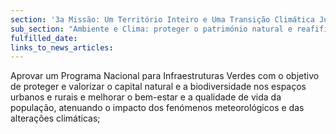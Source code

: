 ```yaml
---
section: '3a Missão: Um Território Inteiro e Uma Transição Climática Justa'
sub_section: "Ambiente e Clima: proteger o património natural e reafifirmar a liderança na redução de emissões"
fulfilled_date:
links_to_news_articles:
---
```


Aprovar um Programa Nacional para Infraestruturas Verdes com o objetivo de proteger e valorizar o capital natural e a biodiversidade nos espaços urbanos e rurais e melhorar o bem-estar e a qualidade de vida da população, atenuando o impacto dos fenómenos meteorológicos e das alterações climáticas;